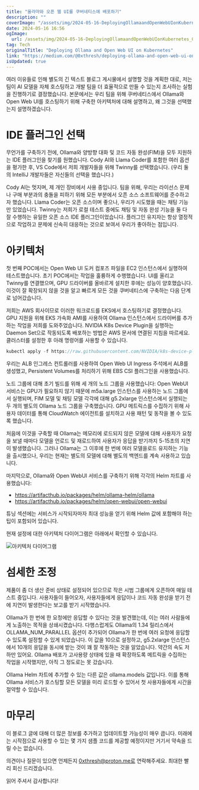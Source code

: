 ```yaml
---
title: "올라마와 오픈 웹 UI를 쿠버네티스에 배포하기"
description: ""
coverImage: "/assets/img/2024-05-16-DeployingOllamaandOpenWebUIonKubernetes_0.png"
date: 2024-05-16 16:56
ogImage: 
  url: /assets/img/2024-05-16-DeployingOllamaandOpenWebUIonKubernetes_0.png
tag: Tech
originalTitle: "Deploying Ollama and Open Web UI on Kubernetes"
link: "https://medium.com/@0xthresh/deploying-ollama-and-open-web-ui-on-kubernetes-7a05c986153e"
isUpdated: true
---
```





여러 이유들로 인해 별도의 긴 텍스트 블로그 게시물에서 설명할 것을 계획한 대로, 저는 팀이 AI 모델을 자체 호스팅하고 개발 팀을 더 효율적으로 만들 수 있는지 조사하는 실험을 진행하기로 결정했습니다. 본문에서는 우리 팀을 위해 쿠버네티스에서 Ollama와 Open Web UI를 호스팅하기 위해 구축한 아키텍처에 대해 설명하고, 왜 그것을 선택했는지 설명하겠습니다.

# IDE 플러그인 선택

무언가를 구축하기 전에, Ollama와 양방향 대화 및 코드 자동 완성(FIM)을 모두 지원하는 IDE 플러그인을 찾기를 원했습니다. Cody AI와 Llama Coder를 포함한 여러 옵션을 평가한 후, VS Code에서 저희 개발자들을 위해 Twinny를 선택했습니다. (우리 둘의 IntelliJ 개발자들은 자신들의 선택을 했습니다.)

Cody AI는 멋지며, 제 개인 장비에서 사용 중입니다. 팀을 위해, 우리는 라이선스 문제나 구매 부분과의 충돌을 피하기 위해 모든 부분에서 오픈 소스 소프트웨어를 준수하고자 했습니다. Llama Coder는 오픈 소스이며 좋으나, 우리가 시도했을 때는 채팅 기능만 있었습니다. Twinny는 저희가 로컬 테스트 중에도 채팅 및 자동 완성 기능을 둘 다 잘 수행하는 유일한 오픈 소스 IDE 플러그인이었습니다. 플러그인 유지자는 항상 열정적으로 작업하고 문제에 신속히 대응하는 것으로 보여서 우리가 좋아하는 점입니다.

<div class="content-ad"></div>

# 아키텍처

첫 번째 POC에서는 Open Web UI 도커 컴포즈 파일을 EC2 인스턴스에서 실행하여 테스트했습니다. 초기 POC에서는 작업을 훌륭하게 수행했습니다. UI를 올리고 Twinny를 연결했으며, GPU 드라이버를 올바르게 설치한 후에는 성능이 양호했습니다. 이것이 잘 확장되지 않을 것을 알고 빠르게 모든 것을 쿠버네티스에 구축하는 다음 단계로 넘어갔습니다.

저희는 AWS 회사이므로 이러한 워크로드를 EKS에서 호스팅하기로 결정했습니다. GPU 지원을 위해 EKS 가속화 AMI를 사용하여 Ollama 인스턴스에서 드라이버를 추가하는 작업을 저희를 도와주었습니다. NVIDIA K8s Device Plugin을 실행하는 Daemon Set으로 작동되도록 배포하는 방법은 AWS 문서에 연결된 지침을 따르세요. 클러스터를 설정한 후 아래 명령어를 사용할 수 있습니다.

```js
kubectl apply -f https://raw.githubusercontent.com/NVIDIA/k8s-device-plugin/v0.14.5/nvidia-device-plugin.yml
```

<div class="content-ad"></div>

우리는 ALB 인그레스 컨트롤러를 사용하여 Open Web UI Ingress 주석에서 ALB를 생성했고, Persistent Volumes를 처리하기 위해 EBS CSI 플러그인을 사용했습니다.

노드 그룹에 대해 초기 빌드를 위해 세 개의 노드 그룹을 사용했습니다: Open WebUI 서비스는 GPU가 필요하지 않기 때문에 m5a.large 인스턴스를 사용하는 노드 그룹에서 실행되며, FIM 모델 및 채팅 모델 각각에 대해 g5.2xlarge 인스턴스에서 실행되는 두 개의 별도의 Ollama 노드 그룹을 구축했습니다. GPU 메트릭스를 수집하기 위해 사용자 데이터를 통해 CloudWatch 에이전트를 설치하고 사용 패턴 및 동작을 볼 수 있도록 했습니다.

처음에 이것을 구축할 때 Ollama는 메모리에 로드되지 않은 모델에 대해 사용자가 요청을 보낼 때마다 모델을 언로드 및 재로드하여 사용자가 응답을 받기까지 5-15초의 지연이 발생했습니다. 그러나 Ollama는 그 이후에 한 번에 여러 모델을로드 유지하는 기능을 출시했으나, 우리는 현재는 별도의 모델에 대해 별도의 백엔드를 계속 사용하고 있습니다.

마지막으로, Ollama와 Open WebUI 서비스를 구축하기 위해 각각의 Helm 차트를 사용했습니다:

<div class="content-ad"></div>

- https://artifacthub.io/packages/helm/ollama-helm/ollama
- https://artifacthub.io/packages/helm/open-webui/open-webui

튜닝 섹션에는 서비스가 시작되자마자 최대 성능을 얻기 위해 Helm 값에 포함해야 하는 팁이 포함되어 있습니다.

현재 설정에 대한 아키텍처 다이어그램은 아래에서 확인할 수 있습니다.

![아키텍처 다이어그램](/assets/img/2024-05-16-DeployingOllamaandOpenWebUIonKubernetes_0.png)

<div class="content-ad"></div>

# 섬세한 조정

제품이 좀 더 생산 준비 상태로 설정되어 있으므로 작은 시범 그룹에게 오픈하여 매일 테스트 중입니다. 사용자들이 들어오자, 사용자들에게 응답이나 코드 자동 완성을 받기 전에 지연이 발생한다는 보고를 받기 시작했습니다.

Ollama가 한 번에 한 요청에만 응답할 수 있다는 것을 발견했는데, 이는 여러 사람들에게 노출하는 목적을 상쇄시켰습니다. 다행스럽게도 Ollama의 1.34 릴리스에서 OLLAMA_NUM_PARALLEL 옵션이 추가되어 Ollama가 한 번에 여러 요청에 응답할 수 있도록 설정할 수 있게 되었습니다. 이 값을 10으로 설정하고, g5.2xlarge 인스턴스에서 10개의 응답을 동시에 받는 것이 꽤 잘 작동하는 것을 알았습니다. 약간의 속도 저하만 있어요. Ollama 배포가 고사용량 상태에 있을 때 확장하도록 메트릭을 수집하는 작업을 시작했지만, 아직 그 정도로는 못 갔습니다.

Ollama Helm 차트에 추가할 수 있는 다른 값은 ollama.models 값입니다. 이를 통해 Ollama 서비스가 호스팅할 모든 모델을 미리 로드할 수 있어서 첫 사용자들에게 시간을 절약할 수 있습니다.

<div class="content-ad"></div>

# 마무리

이 블로그 글에 대해 더 많은 정보를 추가하고 업데이트할 가능성이 매우 큽니다. 미래에는 시작점으로 사용할 수 있는 몇 가지 샘플 코드를 제공할 예정이지만 거기서 약속을 드릴 수는 없습니다.

의견이나 질문이 있으면 언제든지 0xthresh@proton.me로 연락해주세요. 최대한 빨리 회신 드리겠습니다.

읽어 주셔서 감사합니다!
